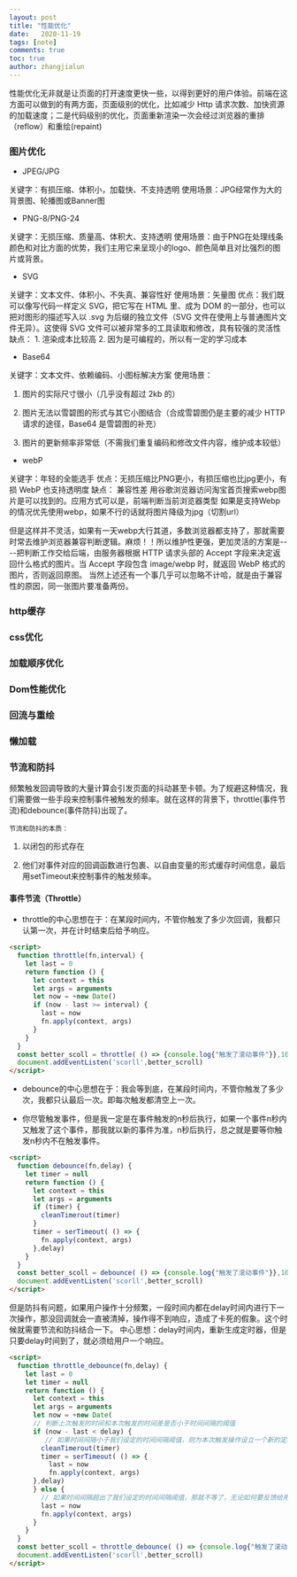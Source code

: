 ```yaml
---
layout: post
title: "性能优化"
date:   2020-11-19
tags: [note]
comments: true
toc: true
author: zhangjialun
---
```

性能优化无非就是让页面的打开速度更快一些，以得到更好的用户体验。前端在这方面可以做到的有两方面，页面级别的优化，比如减少 Http 请求次数、加快资源的加载速度；二是代码级别的优化，页面重新渲染一次会经过浏览器的重排（reflow）和重绘(repaint)

<!-- more -->

### 图片优化

- JPEG/JPG

关键字：有损压缩、体积小，加载快、不支持透明
使用场景：JPG经常作为大的背景图、轮播图或Banner图

- PNG-8/PNG-24

关键字：无损压缩、质量高、体积大、支持透明
使用场景：由于PNG在处理线条颜色和对比方面的优势，我们主用它来呈现小的logo、颜色简单且对比强烈的图片或背景。

- SVG

关键字：文本文件、体积小、不失真、兼容性好
使用场景：矢量图
优点：我们既可以像写代码一样定义 SVG，把它写在 HTML 里、成为 DOM 的一部分，也可以把对图形的描述写入以 .svg 为后缀的独立文件（SVG 文件在使用上与普通图片文件无异）。这使得 SVG 文件可以被非常多的工具读取和修改，具有较强的灵活性
缺点： 1. 渲染成本比较高 2. 因为是可编程的，所以有一定的学习成本

- Base64

关键字：文本文件、依赖编码、小图标解决方案
使用场景：

1. 图片的实际尺寸很小（几乎没有超过 2kb 的）

2. 图片无法以雪碧图的形式与其它小图结合（合成雪碧图仍是主要的减少  HTTP 请求的途径，Base64 是雪碧图的补充）

3. 图片的更新频率非常低（不需我们重复编码和修改文件内容，维护成本较低）

- webP

关键字：年轻的全能选手
优点：无损压缩比PNG更小，有损压缩也比jpg更小，有损 WebP 也支持透明度
缺点： 兼容性差
用谷歌浏览器访问淘宝首页搜索webp图片是可以找到的。应用方式可以是，前端判断当前浏览器类型 如果是支持Webp的情况优先使用webp，如果不行的话就将图片降级为jpg（切割url）

但是这样并不灵活，如果有一天webp大行其道，多数浏览器都支持了，那就需要时常去维护浏览器兼容判断逻辑。麻烦！！所以维护性更强，更加灵活的方案是----把判断工作交给后端，由服务器根据 HTTP 请求头部的 Accept 字段来决定返回什么格式的图片。当 Accept 字段包含 image/webp 时，就返回 WebP 格式的图片，否则返回原图。 当然上述还有一个事几乎可以忽略不计哈，就是由于兼容性的原因，同一张图片要准备两份。

### http缓存

### css优化

### 加载顺序优化

### Dom性能优化

### 回流与重绘

### 懒加载

### 节流和防抖

频繁触发回调导致的大量计算会引发页面的抖动甚至卡顿。为了规避这种情况，我们需要做一些手段来控制事件被触发的频率。就在这样的背景下，throttle(事件节流)和debounce(事件防抖)出现了。

`
节流和防抖的本质：
`

1. 以闭包的形式存在

2. 他们对事件对应的回调函数进行包裹、以自由变量的形式缓存时间信息，最后用setTimeout来控制事件的触发频率。

#### 事件节流（Throttle）

- throttle的中心思想在于：在某段时间内，不管你触发了多少次回调，我都只认第一次，并在计时结束后给予响应。

```html
<script>
  function throttle(fn,interval) {
    let last = 0
    return function () {
      let context = this
      let args = arguments
      let now = +new Date()
      if (now - last >= interval) {
        last = now
        fn.apply(context, args)
      }
    }
  }
  const better_scoll = throttle( () => {console.log{"触发了滚动事件"}},1000)
  document.addEventListen('scorll',better_scroll)
</script>
```

- debounce的中心思想在于：我会等到底，在某段时间内，不管你触发了多少次，我都只认最后一次。即每次触发都清空上一次。

- 你尽管触发事件，但是我一定是在事件触发的n秒后执行，如果一个事件n秒内又触发了这个事件，那我就以新的事件为准，n秒后执行，总之就是要等你触发n秒内不在触发事件。

```html
<script>
  function debounce(fn,delay) {
    let timer = null
    return function () {
      let context = this
      let args = arguments
      if (timer) {
        cleanTimerout(timer)
      }
      timer = serTimeout( () => {
        fn.apply(context, args)
      },delay)
    }
  }
  const better_scoll = debounce( () => {console.log{"触发了滚动事件"}},1000)
  document.addEventListen('scorll',better_scroll)
</script>
```

但是防抖有问题，如果用户操作十分频繁，一段时间内都在delay时间内进行下一次操作，那没回调就会一直被清掉，操作得不到响应，造成了卡死的假象。这个时候就需要节流和防抖结合一下。
中心思想：delay时间内，重新生成定时器，但是只要delay时间到了，就必须给用户一个响应。

```html
<script>
  function throttle_debounce(fn,delay) {
    let last = 0
    let timer = null
    return function () {
      let context = this
      let args = arguments
      let now = +new Date(
      // 判断上次触发的时间和本次触发的时间差是否小于时间间隔的阈值
      if (now - last < delay) {
         // 如果时间间隔小于我们设定的时间间隔阈值，则为本次触发操作设立一个新的定时器
        cleanTimerout(timer)
        timer = serTimeout( () => {
          last = now
          fn.apply(context, args)
      },delay)
      } else {
        // 如果时间间隔超出了我们设定的时间间隔阈值，那就不等了，无论如何要反馈给用户一次响应
        last = now
        fn.apply(context, args)
      }
    }
  }
  const better_scoll = throttle_debounce( () => {console.log{"触发了滚动事件"}},1000)
  document.addEventListen('scorll',better_scroll)
</script>
```